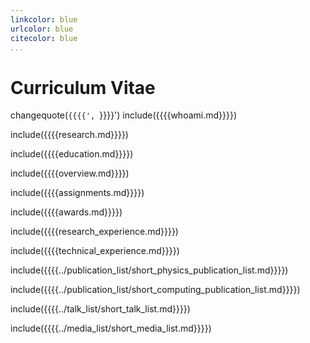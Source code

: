 ```yaml
---
linkcolor: blue
urlcolor: blue
citecolor: blue
...
```


# Curriculum Vitae

changequote(`{{{{', `}}}}')
include({{{{whoami.md}}}})

include({{{{research.md}}}})

include({{{{education.md}}}})

include({{{{overview.md}}}})

include({{{{assignments.md}}}})

include({{{{awards.md}}}})

include({{{{research_experience.md}}}})

include({{{{technical_experience.md}}}})

include({{{{../publication_list/short_physics_publication_list.md}}}})

include({{{{../publication_list/short_computing_publication_list.md}}}})

include({{{{../talk_list/short_talk_list.md}}}})

include({{{{../media_list/short_media_list.md}}}})






